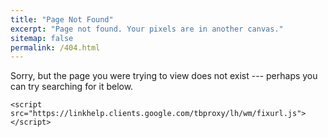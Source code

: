 ```yaml
---
title: "Page Not Found"
excerpt: "Page not found. Your pixels are in another canvas."
sitemap: false
permalink: /404.html
---
```


Sorry, but the page you were trying to view does not exist --- perhaps you can try searching for it below.

<script>
  var GOOG_FIXURL_LANG = 'en';
    var GOOG_FIXURL_SITE = '{{ site.url }}'
	</script>
	<script src="https://linkhelp.clients.google.com/tbproxy/lh/wm/fixurl.js">
	</script>
